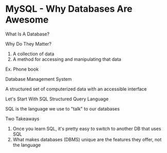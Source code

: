 # MySQL - Why Databases Are Awesome

What Is A Database?

Why Do They Matter?

1. A collection of data
2. A method for accessing and manipulating that data

Ex. Phone book

Database Management System

A structured set of computerized data with an accessible interface

Let's Start With SQL
Structured Query Language

SQL is the language we use to "talk" to our databases

Two Takeaways

1. Once you learn SQL, it's pretty easy to switch to another DB that uses SQL
2. What makes databases (DBMS) unique are the features they offer, not the language
